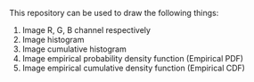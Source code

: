 This repository can be used to draw the following things:

1. Image R, G, B channel respectively
2. Image histogram
3. Image cumulative histogram
4. Image empirical probability density function (Empirical PDF)
5. Image empirical cumulative density function (Empirical CDF)
